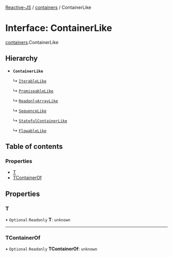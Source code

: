 [Reactive-JS](../README.md) / [containers](../modules/containers.md) / ContainerLike

# Interface: ContainerLike

[containers](../modules/containers.md).ContainerLike

## Hierarchy

- **`ContainerLike`**

  ↳ [`IterableLike`](containers.IterableLike.md)

  ↳ [`PromiseableLike`](containers.PromiseableLike.md)

  ↳ [`ReadonlyArrayLike`](containers.ReadonlyArrayLike.md)

  ↳ [`SequenceLike`](containers.SequenceLike.md)

  ↳ [`StatefulContainerLike`](containers.StatefulContainerLike.md)

  ↳ [`FlowableLike`](streaming.FlowableLike.md)

## Table of contents

### Properties

- [T](containers.ContainerLike.md#t)
- [TContainerOf](containers.ContainerLike.md#tcontainerof)

## Properties

### T

• `Optional` `Readonly` **T**: `unknown`

___

### TContainerOf

• `Optional` `Readonly` **TContainerOf**: `unknown`
